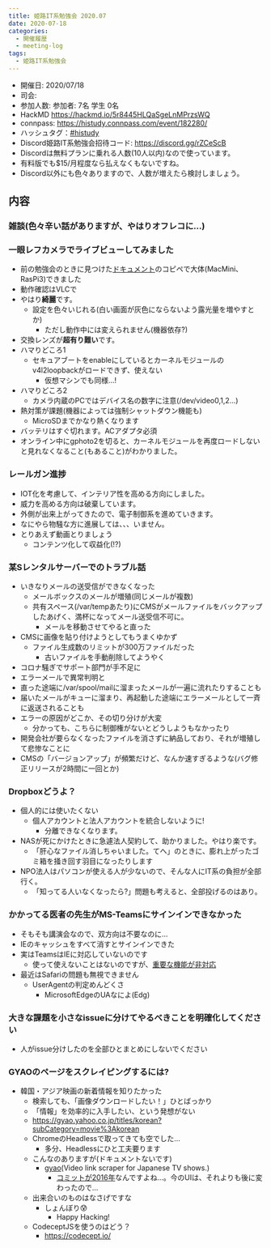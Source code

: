 ```yaml
---
title: 姫路IT系勉強会 2020.07
date: 2020-07-18
categories:
  - 開催履歴
  - meeting-log
tags:
  - 姫路IT系勉強会
---
```


* 開催日: 2020/07/18
* 司会:
* 参加人数: 参加者: 7名 学生 0名
* HackMD https://hackmd.io/5r8445HLQaSgeLnMPrzsWQ
* connpass: https://histudy.connpass.com/event/182280/
* ハッシュタグ：[#histudy](https://twitter.com/search?q=%23histudy&src=typd)
* Discord姫路IT系勉強会招待コード: https://discord.gg/rZCeScB
* Discordは無料プランに乗れる人数(10人以内)なので使っています。
* 有料版でも$15/月程度なら払えなくもないですね。
* Discord以外にも色々ありますので、人数が増えたら検討しましょう。

## 内容

### 雑談(色々辛い話がありますが、やはりオフレコに...)

### 一眼レフカメラでライブビューしてみました

- 前の勉強会のときに見つけた[ドキュメント](https://medium.com/nerdery/dslr-webcam-setup-for-linux-9b6d1b79ae22)のコピペで大体(MacMini、RasPi3)できました
- 動作確認はVLCで
- やはり**綺麗**です。
    - 設定を色々いじれる(白い画面が灰色にならないよう露光量を増やすとか)
        - ただし動作中には変えられません(機器依存?)
- 交換レンズが**超有り難い**です。
- ハマりどころ1
    - セキュアブートをenableにしているとカーネルモジュールのv4l2loopbackがロードできず、使えない
        - 仮想マシンでも同様...!
- ハマりどころ2
    - カメラ内蔵のPCではデバイス名の数字に注意(/dev/video0,1,2...)
- 熱対策が課題(機器によっては強制シャットダウン機能も)
    - MicroSDまでかなり熱くなります
- バッテリはすぐ切れます。ACアダプタ必須
- オンライン中にgphoto2を切ると、カーネルモジュールを再度ロードしないと見れなくなること(もあること)がわかりました。

### レールガン進捗
- IOT化を考慮して、インテリア性を高める方向にしました。
- 威力を高める方向は破棄しています。
- 外側が出来上がってきたので、電子制御系を進めていきます。
- なにやら物騒な方に進展しては、、、いません。
- とりあえず動画とりましょう
    - コンテンツ化して収益化(!?)

### 某Sレンタルサーバーでのトラブル話
- いきなりメールの送受信ができなくなった
    - メールボックスのメールが増殖(同じメールが複数)
    - 共有スペース(/var/tempあたり)にCMSがメールファイルをバックアップしたあげく、満杯になってメール送受信不可に。
        - メールを移動させてやると直った
- CMSに画像を貼り付けようとしてもうまくゆかず
    - ファイル生成数のリミットが300万ファイルだった
        - 古いファイルを手動削除してようやく
- コロナ騒ぎでサポート部門が手不足に
- エラーメールで異常判明と
- 直った途端に/var/spool/mailに溜まったメールが一遍に流れたりすることも
- 届いたメールがキューに溜まり、再起動した途端にエラーメールとして一斉に返送されることも
- エラーの原因がどこか、その切り分けが大変
    - 分かっても、こちらに制御権がないとどうしようもなかったり
- 開発会社が要らなくなったファイルを消さずに納品しており、それが増殖して悲惨なことに
- CMSの「バージョンアップ」が頻繁だけど、なんか速すぎるような(バグ修正リリースが2時間に一回とか)

### Dropboxどうよ？
- 個人的には使いたくない
    - 個人アカウントと法人アカウントを統合しないように!
        - 分離できなくなります。
- NASが死にかけたときに急遽法人契約して、助かりました。やはり楽です。
    - 「肝心なファイル消しちゃいました。てへ」のときに、膨れ上がったゴミ箱を掻き回す羽目になったりします
- NPO法人はパソコンが使える人が少ないので、そんな人にIT系の負担が全部行く。
    - 「知ってる人いなくなったら?」問題も考えると、全部投げるのはあり。


### かかってる医者の先生がMS-Teamsにサインインできなかった
- そもそも講演会なので、双方向は不要なのに…
- IEのキャッシュをすべて消すとサインインできた
- 実はTeamsはIEに対応していないのです
    - 使って使えないことはないのですが、[重要な機能が非対応](https://support.microsoft.com/ja-jp/office/%E3%82%B5%E3%83%9D%E3%83%BC%E3%83%88%E3%81%95%E3%82%8C%E3%81%A6%E3%81%84%E3%81%AA%E3%81%84%E3%83%96%E3%83%A9%E3%82%A6%E3%82%B6%E3%83%BC%E3%81%A7-teams-%E4%BC%9A%E8%AD%B0%E3%81%AB%E5%8F%82%E5%8A%A0%E3%81%99%E3%82%8B-daafdd3c-ac7a-4855-871b-9113bad15907)
- 最近はSafariの問題も無視できません
    - UserAgentの判定めんどくさ
        - MicrosoftEdgeのUAなによ(Edg)

### 大きな課題を小さなissueに分けてやるべきことを明確化してください
- 人がissue分けしたのを全部ひとまとめにしないでください


### GYAOのページをスクレイピングするには?

- 韓国・アジア映画の新着情報を知りたかった
    - 検索しても、「画像ダウンロードしたい！」ひとばっかり
    - 「情報」を効率的に入手したい、という発想がない
    - <https://gyao.yahoo.co.jp/titles/korean?subCategory=movie%3Akorean>
    - ChromeのHeadlessで取ってきても空でした…
        - 多分、Headlessにひと工夫要ります
    - こんなのありますが(ドキュメントないです)
        - [gyao](https://github.com/jcduran05/gyao)(Video link scraper for Japanese TV shows.)
            - [コミットが2016年](https://github.com/jcduran05/gyao/commits/master)なんですよね…。今のUIは、それよりも後に変わったので…
    - 出来合いのものはなさげですな
        - しょんぼり😰
            - Happy Hacking!
    - CodeceptJSを使うのはどう？
        - https://codecept.io/

